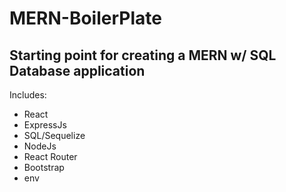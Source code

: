 # MERN-BoilerPlate

## Starting point for creating a MERN w/ SQL Database application

Includes:
- React
- ExpressJs
- SQL/Sequelize
- NodeJs
- React Router
- Bootstrap
- env
